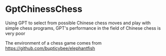 # GptChinessChess
Using GPT to select from possible Chinese chess moves and play with simple chess programs, GPT's performance in the field of Chinese chess is very poor

The environment of a chess game comes from
https://github.com/bupticybee/elephantfish



